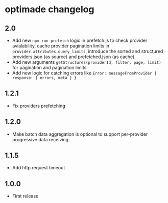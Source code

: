 # optimade changelog

## 2.0

- Add new `npm run prefetch` logic in prefetch.js to check provider avialability,
  cache provider pagination limits in `provider.attributes.query_limits`,
  introduce the sorted and structured providers.json (as source) and prefetched.json (as cache)
- Add new arguments `getStructures(providerId, filter, page, limit)` for pagination
  and pagination limits
- Add new logic for catching errors like
  `Error: messageFromProvider { response: { errors, meta } }`

## 1.2.1

- Fix providers prefetching

## 1.2.0

- Make batch data aggregation is optional to support per-provider progressive data receiving

## 1.1.5

- Add http request timeout

## 1.0.0

- First release
